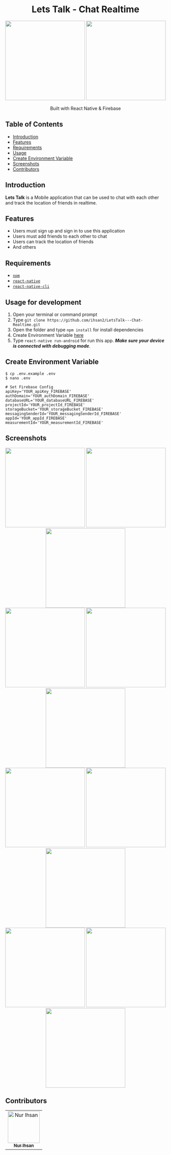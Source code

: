 <h1 align="center">Lets Talk - Chat Realtime</h1>
<p align="center">
  <img width="250" src="./src/public/logo-app.png"/>
  <img width="250" src="./src/public/firebase-logo.png"/>
</p>
<p align="center">
  Built with React Native & Firebase
</p>

## Table of Contents

- [Introduction](#introduction)
- [Features](#features)
- [Requirements](#requirements)
- [Usage](#usage-for-development)
- [Create Environment Variable](#create-environment-variable)
- [Screenshots](#screenshots)
- [Contributors](#contributors)

## Introduction

<b>Lets Talk</b> is a Mobile application that can be used to chat with each other and track the location of friends in realtime.

## Features

- Users must sign up and sign in to use this application
- Users must add friends to each other to chat
- Users can track the location of friends
- And others

## Requirements

- [`npm`](https://www.npmjs.com/get-npm)
- [`react-native`](https://facebook.github.io/react-native/docs/getting-started)
- [`react-native-cli`](https://facebook.github.io/react-native/docs/getting-started)

## Usage for development

1. Open your terminal or command prompt
2. Type `git clone https://github.com/ihsan2/LetsTalk---Chat-Realtime.git`
3. Open the folder and type `npm install` for install dependencies
4. Create Environment Variable [here](#create-environment-variable)
5. Type `react-native run-android` for run this app. **_Make sure your device is connected with debugging mode_**.

## Create Environment Variable

```
$ cp .env.example .env
$ nano .env
```

```
# Set Firebase Config
apiKey='YOUR_apiKey_FIREBASE'
authDomain='YOUR_authDomain_FIREBASE'
databaseURL='YOUR_databaseURL_FIREBASE'
projectId='YOUR_projectId_FIREBASE'
storageBucket='YOUR_storageBucket_FIREBASE'
messagingSenderId='YOUR_messagingSenderId_FIREBASE'
appId='YOUR_appId_FIREBASE'
measurementId='YOUR_measurementId_FIREBASE'
```

## Screenshots

<div align="center">
    <img width="250" src="./src/public/ss/s1.png">   
    <img width="250" src="./src/public/ss/s2.png">
    <img width="250" src="./src/public/ss/s3.png">
</div>
<div align="center">  
    <img width="250" src="./src/public/ss/s4.png">   
    <img width="250" src="./src/public/ss/s5.png">
    <img width="250" src="./src/public/ss/s6.png">
</div>
<div align="center">  
    <img width="250" src="./src/public/ss/s7.png">   
    <img width="250" src="./src/public/ss/s8.png">
    <img width="250" src="./src/public/ss/s9.png">
</div>
<div align="center">  
    <img width="250" src="./src/public/ss/s10.png">   
    <img width="250" src="./src/public/ss/s11.png">
    <img width="250" src="./src/public/ss/s12.png">
</div>

## Contributors

<center>
  <table>
    <tr>
      <td align="center">
        <a href="https://github.com/ihsan2">
          <img width="100" src="./src/public/ihsan.jpg" alt="Nur Ihsan"><br/>
          <sub><b>Nur Ihsan</b></sub>
        </a>
      </td>
    </tr>
  </table>
</center>

